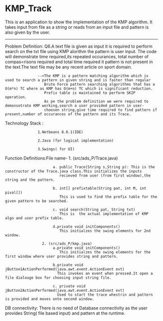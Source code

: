 # KMP_Track
This is an application to show the implementation of the KMP algorithm. 
It takes input from file as a string or reads from an input file and pattern is also given by the user.

********************************************************************************************************************************************************
Problem Definition: Q6.A text file is given as input it is required to perform search on the txt file using KMP alorithm
                       the pattern is user input. The code will demonstrate time required,its repeated occurances,
                       total  number of compas=risons required and total time required it  pattern is not present in the
                       text.The text file may be any recent article on sport domain. 
                      
                   -->The KMP is a pattern matching algorithm which is used to search a pattern in given string and is faster than regular
                      Brute Force pattern searching algorithms that has a O(m*n) TC where as KMP has O(m+n) TC which is significant reduction.
                      Prefix table is maintained to perform SKIP operation.
                      As pe the problem definition we were required to demonsotrate KMP working,search a user provided pattern in user-
                      choosen string,give time required to find pattern if present,number of occurances of the pattern and its Trace.
                      
Technology Stack :

                   1.Netbeans 8.0.1(IDE)

                   2.Java (for logical implementation)

                   3.Swings( for UI)
                   
Function Definitions:File name-
                    1. (src/ads_P/Trace.java)
                        
                          a. public Trace(String s,String p): This is the constructor of the Trace.java class.This initializes the inputs 
                             recieved from user (from first window),the string and the pattern.

                          b. int[] prefixtable(String pat, int M, int pival[])
                             This is used to find the prefix table for the given pattern to be searched.

                          c. void search(String pat, String txt)
                             This is  the actual implementation of KMP algo and user prefix table.

                          d.private void initComponents()
                             This initialzes the swing elements for 2nd window.

                     2. (src/ads_P/kmp.java)
                          a.private void initComponents()
                             This initialzes the swing elements for the first window where user provides string and pattern.
                          
                          b.private void jButton1ActionPerformed(java.awt.event.ActionEvent evt)
                            This invokes an event when pressed.It open a file dialouge box for choosing input string file.
                          
                          c. private void jButton2ActionPerformed(java.awt.event.ActionEvent evt)
                            Used to start the trace whestrin and pattern is provided and moves onto second window.
                          
DB connectivity: There is no need of Database connectivity as the user provides String( file based input) and pattern at the runtime.
                        
                      
